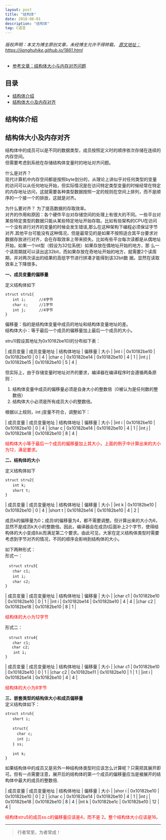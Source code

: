 ```yaml
---
layout: post
title: "结构体"
date: 2018-06-01
description: "结构体"
tag: C语言
---
```



<h6>
  版权声明：本文为博主原创文章，未经博主允许不得转载。
  <a target="_blank" href="https://jianghuhike.github.io/1861.html">
  原文地址：https://jianghuhike.github.io/1861.html 
  </a>
</h6>

- [参考文章：结构体大小与内存对齐问题](https://www.cnblogs.com/johnleo/p/struct_size.html)




## 目录

* [结构体介绍](#content1)
* [结构体大小及内存对齐](#content2)




<!-- ************************************************ -->
## <a id="content1"></a>结构体介绍


<!-- ************************************************ -->
## <a id="content2"></a>结构体大小及内存对齐

结构体中的成员可以是不同的数据类型，成员按照定义时的顺序依次存储在连续的内存空间。    
但需要考虑到系统在存储结构体变量时的地址对齐问题。   

什么是对齐？    
现代计算机中内存空间都是按照byte划分的，从理论上讲似乎对任何类型的变量的访问可以从任何地址开始，但实际情况是在访问特定类型变量的时候经常在特定的内存地址访问，这就需要各种类型数据按照一定的规则在空间上排列，而不是顺序的一个接一个的排放，这就是对齐。    

为什么要对齐？
为了提高数据的存取效率。     
对齐的作用和原因：各个硬件平台对存储空间的处理上有很大的不同。一些平台对某些特定类型的数据只能从某些特定地址开始存取。比如有些架构的CPU在访问 一个没有进行对齐的变量的时候会发生错误,那么在这种架构下编程必须保证字节对齐.其他平台可能没有这种情况，但是最常见的是如果不按照适合其平台要求对 数据存放进行对齐，会在存取效率上带来损失。比如有些平台每次读都是从偶地址开始，如果一个int型（假设为32位系统）如果存放在偶地址开始的地方，那 么一个读周期就可以读出这32bit，而如果存放在奇地址开始的地方，就需要2个读周期，并对两次读出的结果的高低字节进行拼凑才能得到该32bit数 据。显然在读取效率上下降很多。



**一、成员变量的偏移量**     

定义结构体如下
```objc
struct stru1{
　　int i;      //4字节
　　char c;     //1字节
　　int j;      //4字节
}
```
偏移量：指的是结构体变量中成员的地址和结构体变量地址的差。   
结构体大小：等于最后一个成员的偏移量加上最后一个成员的大小。    

stru1(假设其地址为0x10182be10)的分布如下表：    

| 成员变量 | 成员变量地址 | 结构体地址 | 偏移量 | 大小 |
|int  i | 0x10182be10 | 0x10182be10 | 0 | 4 |
|char c | 0x10182be14 | 0x10182be10 | 4 | 1 |
|int  j | 0x10182be15 | 0x10182be10 | 5 | 4 |

但实际上，由于存储变量时地址对齐的要求，编译器在编译程序时会遵循两条原则：

1. 结构体变量中成员的偏移量必须是自身大小的整数倍（0被认为是任何数的整数倍） 
2. 结构体大小必须是所有成员大小的整数倍。

根据以上规则，int j变量不符合，调整如下：

| 成员变量 | 成员变量地址 | 结构体地址 | 偏移量 | 大小 |
|int  i | 0x10182be10 | 0x10182be10 | 0 | 4 |
|char c | 0x10182be14 | 0x10182be10 | 4 | 1 |
|int  j | 0x10182be18 | 0x10182be10 | 8 | 4 |     

<span style="color:red;">结构体大小等于最后一个成员的偏移量加上其大小，上面的例子中计算出来的大小为12，满足要求。</span>

**二、结构体的大小**

定义结构体如下
```objc
struct stru2{
　　int k;
　　short t;
}
```

| 成员变量 | 成员变量地址 | 结构体地址 | 偏移量 | 大小 |
|int  k | 0x10182be10 | 0x10182be10 | 0 | 4 |
|short t | 0x10182be14 | 0x10182be10 | 4 | 2 |

成员k的偏移量为0；成员t的偏移量为4，都不需要调整。但计算出来的大小为6，显然不是成员k大小的整数倍。因此，编译器会在成员t后面补上2个字节，使得结构体的大小变成8从而满足第二个要求。由此可见，大家在定义结构体类型时需要考虑到字节对齐的情况，不同的顺序会影响到结构体的大小。

如下两种形式：    
形式一：   

```objc
　struct stru3{
　　char c1;
　　int i;
　　char c2;
}
```

| 成员变量 | 成员变量地址 | 结构体地址 | 偏移量 | 大小 |
|char c1 | 0x10182be10 | 0x10182be10 | 0 | 1 |
|int i | 0x10182be14 | 0x10182be10 | 4 | 4 |
|char c2 | 0x10182be18 | 0x10182be10 | 8 | 1 |

<span style="color:red">结构体的大小为12字节</span>

形式二：   

```objc
　struct stru4{
　　char c1;
   char c2;
　  int i;
}
```

| 成员变量 | 成员变量地址 | 结构体地址 | 偏移量 | 大小 |
|char c1 | 0x10182be10 | 0x10182be10 | 0 | 1 |
|char c2 | 0x10182be11 | 0x10182be10 | 1 | 1 |
|int i | 0x10182be14 | 0x10182be10 | 4 | 4 |

<span style="color:red">结构体的大小为8字节</span>


**三、嵌套类型的结构体大小和成员偏移量**     
定义结构体如下：

```objc
struct stru5{
　　short i;

　　struct{
　　  char c;
　　  int j;
　　} ss;

　　int k;
}
```

如果结构体中的成员又是另外一种结构体类型时应该怎么计算呢？只需把其展开即可。但有一点需要注意，展开后的结构体的第一个成员的偏移量应当是被展开的结构体中最大的成员的整数倍.

| 成员变量 | 成员变量地址 | 结构体地址 | 偏移量 | 大小 |
|shor i | 0x10182be10 | 0x10182be10 | 0 | 2 |
|char c | 0x10182be14 | 0x10182be10 | 4 | 1 |
|int j | 0x10182be18 | 0x10182be10 | 8 | 4 |
|int k | 0x10182be1c | 0x10182be10 | 12 | 4 |

<span style="color:red">结构体stru5的成员ss.c的偏移量应该是4，而不是 2。整个结构体大小应该是16。</span>

----------
>  行者常至，为者常成！


